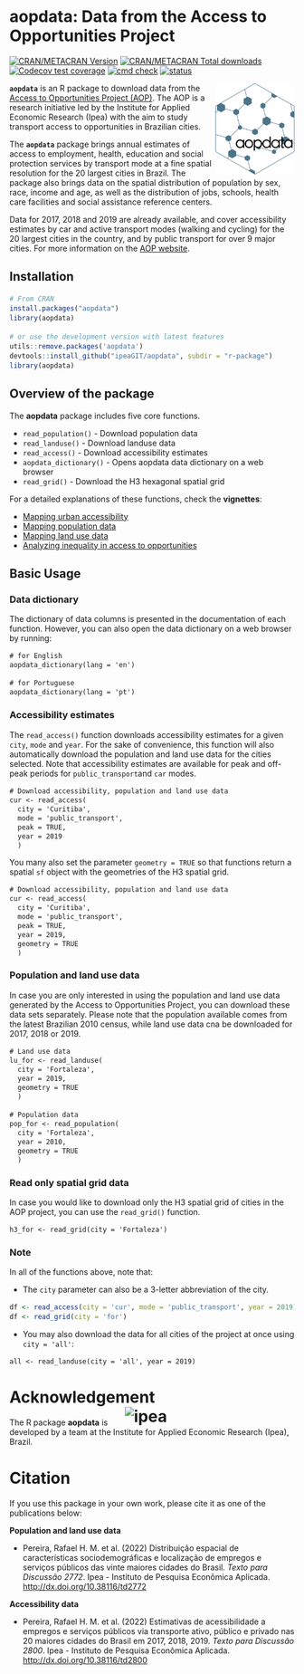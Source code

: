 # aopdata: Data from the Access to Opportunities Project
<!-- badges: start -->
[![CRAN/METACRAN Version](https://www.r-pkg.org/badges/version/aopdata)](https://CRAN.R-project.org/package=aopdata)
[![CRAN/METACRAN Total downloads](http://cranlogs.r-pkg.org/badges/grand-total/aopdata?color=blue)](https://CRAN.R-project.org/package=aopdata)
[![Codecov test coverage](https://codecov.io/gh/ipeaGIT/aopdata/branch/main/graph/badge.svg)](https://app.codecov.io/gh/ipeaGIT/aopdata?branch=main)
[![cmd check](https://github.com/ipeaGIT/aopdata/workflows/R-CMD-check/badge.svg)](https://github.com/ipeaGIT/aopdata/actions)
[![status](https://img.shields.io/badge/status-active-brightgreen.svg)](https://img.shields.io/badge/status-active-brightgreen.svg) 

<!-- badges: end -->

<img align="right" src="https://github.com/ipeaGIT/aopdata/blob/main/r-package/man/figures/logo.png?raw=true" alt="logo" width="140"> 

**`aopdata`** is an R package to download data from the [Access to Opportunities Project (AOP)](https://www.ipea.gov.br/acessooportunidades/en/). The AOP is a research initiative led by the Institute for Applied Economic Research (Ipea) with the aim to study transport access to opportunities in Brazilian cities. 

The **`aopdata`** package brings annual estimates of access to employment, health, education and social protection services by transport mode at a fine spatial resolution for the 20 largest cities in Brazil. The package also brings  data on the spatial distribution of population by sex, race, income and age, as well as the distribution of jobs, schools, health care facilities and social assistance reference centers.

Data for 2017, 2018 and 2019 are already available, and cover accessibility estimates by car and active transport modes (walking and cycling) for the 20 largest cities in the country, and by public transport for over 9 major cities. For more information on the [AOP website](https://www.ipea.gov.br/acessooportunidades/en/).


## Installation

```R
# From CRAN
install.packages("aopdata")
library(aopdata)

# or use the development version with latest features
utils::remove.packages('aopdata')
devtools::install_github("ipeaGIT/aopdata", subdir = "r-package")
library(aopdata)

```


## Overview of the package
The **aopdata** package includes five core functions.

- `read_population()` - Download population data
- `read_landuse()` - Download landuse data
- `read_access()` - Download accessibility estimates
- `aopdata_dictionary()` - Opens aopdata data dictionary on a web browser
- `read_grid()` - Download the H3 hexagonal spatial grid

For a detailed explanations of these functions, check the **vignettes**:
- [Mapping urban accessibility](https://ipeagit.github.io/aopdata/articles/access_maps.html)
- [Mapping population data](https://ipeagit.github.io/aopdata/articles/population_maps.html)
- [Mapping land use data](https://ipeagit.github.io/aopdata/articles/landuse_maps.html)
- [Analyzing inequality in access to opportunities](https://ipeagit.github.io/aopdata/articles/access_inequality.html)


## Basic Usage

### Data dictionary

The dictionary of data columns is presented in the documentation of each function. However, you can also open the data dictionary on a web browser by running:

```{R}
# for English
aopdata_dictionary(lang = 'en')

# for Portuguese
aopdata_dictionary(lang = 'pt')
```


### Accessibility estimates

The `read_access()` function downloads accessibility estimates for a given `city`, `mode` and `year`. For the sake of convenience, this function will also automatically download the population and land use data for the cities selected. Note that accessibility estimates are available for peak and off-peak periods for `public_transport`and `car` modes.

```{r}
# Download accessibility, population and land use data
cur <- read_access(
  city = 'Curitiba',
  mode = 'public_transport', 
  peak = TRUE,
  year = 2019
  )
```

You many also set the parameter `geometry = TRUE` so that functions return a spatial `sf` object with the geometries of the H3 spatial grid.

```{r}
# Download accessibility, population and land use data
cur <- read_access(
  city = 'Curitiba', 
  mode = 'public_transport', 
  peak = TRUE,
  year = 2019,
  geometry = TRUE
  )
```


### Population and land use data

In case you are only interested in using the population and land use data generated by the Access to Opportunities Project, you can download these data sets separately. Please note that the population available comes from the latest Brazilian 2010 census, while land use data cna be downloaded for 2017, 2018 or 2019.

```{r}
# Land use data
lu_for <- read_landuse(
  city = 'Fortaleza', 
  year = 2019,
  geometry = TRUE
  )

# Population data
pop_for <- read_population(
  city = 'Fortaleza', 
  year = 2010,
  geometry = TRUE
  )
```

### Read only spatial grid data

In case you would like to download only the H3 spatial grid of cities in the AOP project, you can use the `read_grid()` function.

```{R}
h3_for <- read_grid(city = 'Fortaleza')

```

### Note
In all of the functions above, note that:

- The `city` parameter can also be a 3-letter abbreviation of the city.
```R
df <- read_access(city = 'cur', mode = 'public_transport', year = 2019)
df <- read_grid(city = 'for')
```
- You may also download the data for all cities of the project at once using `city = 'all'`:
```{R}
all <- read_landuse(city = 'all', year = 2019)

```

# Acknowledgement <img align="right" src="https://github.com/ipeaGIT/aopdata/blob/main/r-package/man/figures/ipea_logo.png?raw=true" alt="ipea" width="300">

The R package **aopdata** is developed by a team at the Institute for Applied Economic Research (Ipea), Brazil.

# Citation 

If you use this package in your own work, please cite it as one of the publications below:

**Population and land use data**

- Pereira, Rafael H. M. et al. (2022) Distribuição espacial de características sociodemográficas e localização de empregos e serviços públicos das vinte maiores cidades do Brasil. *Texto para Discussão 2772*. Ipea - Instituto de Pesquisa Econômica Aplicada. http://dx.doi.org/10.38116/td2772

**Accessibility data**

- Pereira, Rafael H. M. et al. (2022) Estimativas de acessibilidade a empregos e serviços públicos via transporte ativo, público e privado nas 20 maiores cidades do Brasil em 2017, 2018, 2019. *Texto para Discussão 2800*. Ipea - Instituto de Pesquisa Econômica Aplicada. http://dx.doi.org/10.38116/td2800

